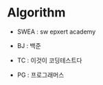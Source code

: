 # Algorithm
<div>
  
- SWEA : sw epxert academy

- BJ : 백준

- TC : 이것이 코딩테스트다

- PG : 프로그래머스

</div>
